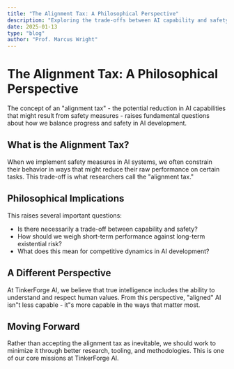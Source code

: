 ```yaml
---
title: "The Alignment Tax: A Philosophical Perspective"
description: "Exploring the trade-offs between AI capability and safety alignment"
date: 2025-01-13
type: "blog"
author: "Prof. Marcus Wright"
---
```


# The Alignment Tax: A Philosophical Perspective

The concept of an "alignment tax" - the potential reduction in AI capabilities that might result from safety measures - raises fundamental questions about how we balance progress and safety in AI development.

## What is the Alignment Tax?

When we implement safety measures in AI systems, we often constrain their behavior in ways that might reduce their raw performance on certain tasks. This trade-off is what researchers call the "alignment tax."

## Philosophical Implications

This raises several important questions:

- Is there necessarily a trade-off between capability and safety?
- How should we weigh short-term performance against long-term existential risk?
- What does this mean for competitive dynamics in AI development?

## A Different Perspective

At TinkerForge AI, we believe that true intelligence includes the ability to understand and respect human values. From this perspective, "aligned" AI isn"t less capable - it"s more capable in the ways that matter most.

## Moving Forward

Rather than accepting the alignment tax as inevitable, we should work to minimize it through better research, tooling, and methodologies. This is one of our core missions at TinkerForge AI.
